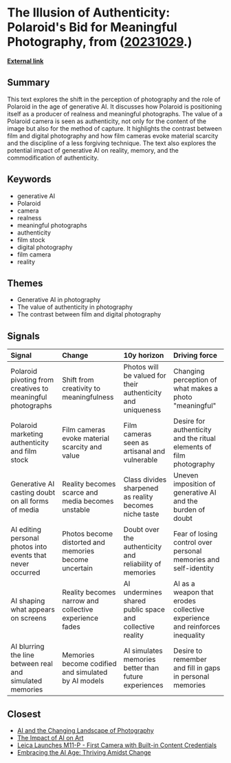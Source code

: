 # __The Illusion of Authenticity: Polaroid's Bid for Meaningful Photography__, from ([20231029](https://kghosh.substack.com/p/20231029).)

__[External link](https://robhorning.substack.com/p/the-egg-of-experience?utm_source=substack&utm_medium=email)__



## Summary

This text explores the shift in the perception of photography and the role of Polaroid in the age of generative AI. It discusses how Polaroid is positioning itself as a producer of realness and meaningful photographs. The value of a Polaroid camera is seen as authenticity, not only for the content of the image but also for the method of capture. It highlights the contrast between film and digital photography and how film cameras evoke material scarcity and the discipline of a less forgiving technique. The text also explores the potential impact of generative AI on reality, memory, and the commodification of authenticity.

## Keywords

* generative AI
* Polaroid
* camera
* realness
* meaningful photographs
* authenticity
* film stock
* digital photography
* film camera
* reality

## Themes

* Generative AI in photography
* The value of authenticity in photography
* The contrast between film and digital photography

## Signals

| Signal                                                     | Change                                                 | 10y horizon                                                 | Driving force                                                              |
|:-----------------------------------------------------------|:-------------------------------------------------------|:------------------------------------------------------------|:---------------------------------------------------------------------------|
| Polaroid pivoting from creatives to meaningful photographs | Shift from creativity to meaningfulness                | Photos will be valued for their authenticity and uniqueness | Changing perception of what makes a photo "meaningful"                     |
| Polaroid marketing authenticity and film stock             | Film cameras evoke material scarcity and value         | Film cameras seen as artisanal and vulnerable               | Desire for authenticity and the ritual elements of film photography        |
| Generative AI casting doubt on all forms of media          | Reality becomes scarce and media becomes unstable      | Class divides sharpened as reality becomes niche taste      | Uneven imposition of generative AI and the burden of doubt                 |
| AI editing personal photos into events that never occurred | Photos become distorted and memories become uncertain  | Doubt over the authenticity and reliability of memories     | Fear of losing control over personal memories and self-identity            |
| AI shaping what appears on screens                         | Reality becomes narrow and collective experience fades | AI undermines shared public space and collective reality    | AI as a weapon that erodes collective experience and reinforces inequality |
| AI blurring the line between real and simulated memories   | Memories become codified and simulated by AI models    | AI simulates memories better than future experiences        | Desire to remember and fill in gaps in personal memories                   |

## Closest

* [AI and the Changing Landscape of Photography](447aaddba1b3b4ac319e14628e6ed8f2)
* [The Impact of AI on Art](cc1340400b9dfbf32bfc3d546cf0b7b3)
* [Leica Launches M11-P - First Camera with Built-in Content Credentials](bc3b32f7e96fc98dd6d20a6bd4bb0f3d)
* [Embracing the AI Age: Thriving Amidst Change](23a3410059759ba4214235628d4ebd4b)